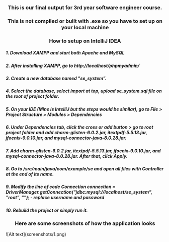<h3 align="center"> This is our final output for 3rd year software engineer course. </h3>

<h3 align="center"> This is not compiled or built with .exe so you have to set up on your local machine </h3>

<h3 align="center"> How to setup on IntelliJ IDEA </h3>
<h5> 1. Download XAMPP and start both Apache and MySQL </h5>
<h5> 2. After installing XAMPP, go to http://localhost/phpmyadmin/ </h5>
<h5> 3. Create a new database named "se_system". </h5>
<h5> 4. Select the database, select import at top, upload se_system.sql file on the root of project folder.  </h5>
<h5> 5. On your IDE (Mine is IntelliJ but the steps would be similar), go to File >  Project Structure >  Modules > Dependencies </h5>
<h5> 6. Under Dependencies tab, click the cross or add button > go to root project folder and add charm-glisten-6.0.2.jar, itextpdf-5.5.13.jar, jfoenix-9.0.10.jar, and mysql-connector-java-8.0.28.jar.  </h5>
<h5> 7. Add charm-glisten-6.0.2.jar, itextpdf-5.5.13.jar, jfoenix-9.0.10.jar, and mysql-connector-java-8.0.28.jar. After that, click Apply. </h5>
<h5> 8. Go to /src/main/java/com/example/se and open all files with Controller at the end of its name.   </h5>
<h5> 9. Modify the line of code Connection connection = DriverManager.getConnection("jdbc:mysql://localhost/se_system", "root", ""); - replace username and password</h5>
<h5> 10. Rebuild the project or simply run it. </h5>


<h3 align="center"> Here are some screenshots of how the application looks </h3>
![Alt text](screenshots/1.png)
